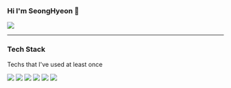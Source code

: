 ### Hi I'm SeongHyeon 👋
<img src="https://capsule-render.vercel.app/api?type=waving&color=auto&height=200&section=header&text=SeongHyeon!&fontSize=90" />

---

### Tech Stack
Techs that I've used at least once

<img src="https://img.shields.io/badge/Python-orange?style=flat&logo=Python&logoColor=white"/> <img src="https://img.shields.io/badge/SQL-blue?style=flat&logo=MYSQL&logoColor=white"/>
<img src="https://img.shields.io/badge/Python-orange?style=flat&logo=Python&logoColor=white"/>
<img src="https://img.shields.io/badge/Python-orange?style=flat&logo=Python&logoColor=white"/>
<img src="https://img.shields.io/badge/Python-orange?style=flat&logo=Python&logoColor=white"/>
<img src="https://img.shields.io/badge/Python-orange?style=flat&logo=Python&logoColor=white"/>
<!--
**shjang2020/shjang2020** is a ✨ _special_ ✨ repository because its `README.md` (this file) appears on your GitHub profile.

Here are some ideas to get you started:

- 🔭 I’m currently working on ...
- 🌱 I’m currently learning ...
- 👯 I’m looking to collaborate on ...
- 🤔 I’m looking for help with ...
- 💬 Ask me about ...
- 📫 How to reach me: ...
- 😄 Pronouns: ...
- ⚡ Fun fact: ...
-->

